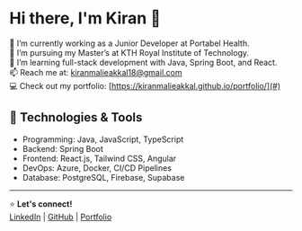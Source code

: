 # Hi there, I'm Kiran 👋

🔭 I’m currently working as a Junior Developer at Portabel Health.  
📖 I’m pursuing my Master’s at KTH Royal Institute of Technology.  
🌱 I’m learning full-stack development with Java, Spring Boot, and React.  
📫 Reach me at: kiranmalieakkal18@gmail.com  
💻 Check out my portfolio: [https://kiranmalieakkal.github.io/portfolio/](#)  

## 🔧 Technologies & Tools
- Programming: Java, JavaScript, TypeScript
- Backend: Spring Boot
- Frontend: React.js, Tailwind CSS, Angular
- DevOps: Azure, Docker, CI/CD Pipelines
- Database: PostgreSQL, Firebase, Supabase
---
⭐️ **Let's connect!**  
[LinkedIn](#) | [GitHub](https://github.com/kiranmalieakkal) | [Portfolio](#)
